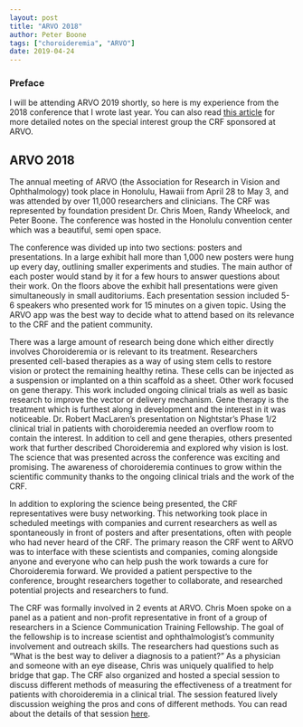 ```yaml
---
layout: post
title: "ARVO 2018"
author: Peter Boone
tags: ["choroideremia", "ARVO"]
date: 2019-04-24
---
```

### Preface
I will be attending ARVO 2019 shortly, so here is my experience from the 2018 conference that I wrote last year.
You can also read [this article](https://boonepeter.github.io/2019/04/24/2018-CRF-Special-Interest-Group.html) for more
detailed notes on the special interest group the CRF sponsored at ARVO.

## ARVO 2018
The annual meeting of ARVO (the Association for Research in Vision and Ophthalmology) took
place in Honolulu, Hawaii from April 28 to May 3, and was attended by over 11,000 researchers and
clinicians. The CRF was represented by foundation president Dr. Chris Moen, Randy Wheelock, and Peter
Boone. The conference was hosted in the Honolulu convention center which was a beautiful, semi open
space.

The conference was divided up into two sections: posters and presentations. In a large exhibit
hall more than 1,000 new posters were hung up every day, outlining smaller experiments and studies.
The main author of each poster would stand by it for a few hours to answer questions about their work.
On the floors above the exhibit hall presentations were given simultaneously in small auditoriums. Each
presentation session included 5-6 speakers who presented work for 15 minutes on a given topic. Using
the ARVO app was the best way to decide what to attend based on its relevance to the CRF and the
patient community.

There was a large amount of research being done which either directly involves Choroideremia
or is relevant to its treatment. Researchers presented cell-based therapies as a way of using stem cells
to restore vision or protect the remaining healthy retina. These cells can be injected as a suspension or
implanted on a thin scaffold as a sheet. Other work focused on gene therapy. This work included
ongoing clinical trials as well as basic research to improve the vector or delivery mechanism. Gene
therapy is the treatment which is furthest along in development and the interest in it was noticeable. Dr.
Robert MacLaren’s presentation on Nightstar’s Phase 1/2 clinical trial in patients with choroideremia
needed an overflow room to contain the interest. In addition to cell and gene therapies, others
presented work that further described Choroideremia and explored why vision is lost. The science that
was presented across the conference was exciting and promising. The awareness of choroideremia
continues to grow within the scientific community thanks to the ongoing clinical trials and the work of
the CRF.

In addition to exploring the science being presented, the CRF representatives were busy
networking. This networking took place in scheduled meetings with companies and current researchers
as well as spontaneously in front of posters and after presentations, often with people who had never
heard of the CRF. The primary reason the CRF went to ARVO was to interface with these scientists and
companies, coming alongside anyone and everyone who can help push the work towards a cure for
Choroideremia forward. We provided a patient perspective to the conference, brought researchers
together to collaborate, and researched potential projects and researchers to fund.

The CRF was formally involved in 2 events at ARVO. Chris Moen spoke on a panel as a patient
and non-profit representative in front of a group of researchers in a Science Communication Training
Fellowship. The goal of the fellowship is to increase scientist and ophthalmologist’s community
involvement and outreach skills. The researchers had questions such as “What is the best way to deliver
a diagnosis to a patient?” As a physician and someone with an eye disease, Chris was uniquely qualified
to help bridge that gap. The CRF also organized and hosted a special session to discuss different
methods of measuring the effectiveness of a treatment for patients with choroideremia in a clinical trial.
The session featured lively discussion weighing the pros and cons of different methods. You can read about the
details of that session [here](https://boonepeter.github.io/2019/04/24/2018-CRF-Special-Interest-Group.html).
